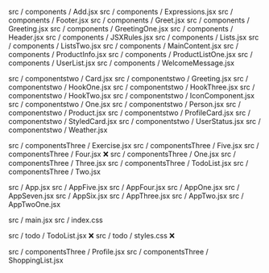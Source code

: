 src / components / Add.jsx
src / components / Expressions.jsx
src / components / Footer.jsx
src / components / Greet.jsx
src / components / Greeting.jsx
src / components / GreetingOne.jsx
src / components / Header.jsx
src / components / JSXRules.jsx
src / components / Lists.jsx
src / components / ListsTwo.jsx
src / components / MainContent.jsx
src / components / ProductInfo.jsx
src / components / ProductListOne.jsx
src / components / UserList.jsx
src / components / WelcomeMessage.jsx

src / componentstwo / Card.jsx
src / componentstwo / Greeting.jsx
src / componentstwo / HookOne.jsx
src / componentstwo / HookThree.jsx
src / componentstwo / HookTwo.jsx
src / componentstwo / IconComponent.jsx
src / componentstwo / One.jsx
src / componentstwo / Person.jsx
src / componentstwo / Product.jsx
src / componentstwo / ProfileCard.jsx
src / componentstwo / StyledCard.jsx
src / componentstwo / UserStatus.jsx
src / componentstwo / Weather.jsx

src / componentsThree / Exercise.jsx
src / componentsThree / Five.jsx
src / componentsThree / Four.jsx ❌
src / componentsThree / One.jsx
src / componentsThree / Three.jsx
src / componentsThree / TodoList.jsx
src / componentsThree / Two.jsx

src / App.jsx
src / AppFive.jsx
src / AppFour.jsx
src / AppOne.jsx
src / AppSeven.jsx
src / AppSix.jsx
src / AppThree.jsx
src / AppTwo.jsx
src / AppTwoOne.jsx

src / main.jsx
src / index.css

src / todo / TodoList.jsx ❌
src / todo / styles.css ❌

src / componentsThree / Profile.jsx
src / componentsThree / ShoppingList.jsx